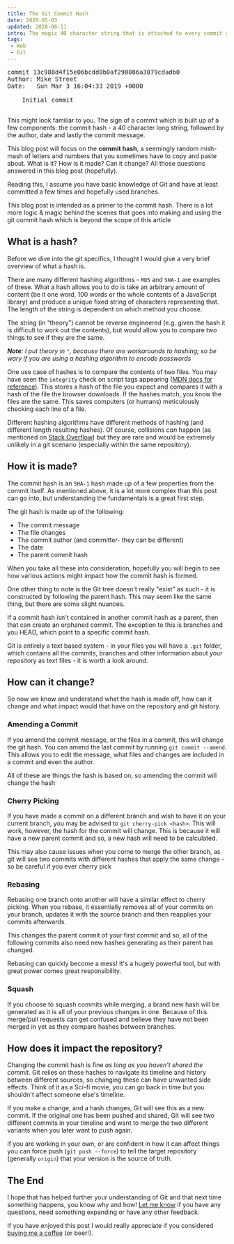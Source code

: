 ```yaml
---
title: The Git Commit Hash
date: 2020-05-03
updated: 2020-06-11
intro: The magic 40 character string that is attached to every commit you do. What is it, where does it come from and will understanding it help you with Git in the future?
tags:
 - Web
 - Git
---
```


<pre class="language-bash">commit 13c988d4f15e06bcdd0b0af290086a3079cdadb0
Author: Mike Street
Date:   Sun Mar 3 16:04:33 2019 +0000

    Initial commit

</pre>

This might look familiar to you. The sign of a commit which is built up of a few components: the commit hash - a 40 character long string, followed by the author, date and lastly the commit message.

This blog post will focus on the **commit hash**, a seemingly random mish-mash of letters and numbers that you sometimes have to copy and paste about. What is it? How is it made? Can it change? All those questions answered in this blog post (hopefully).

Reading this, I assume you have basic knowledge of Git and have at least committed a few times and hopefully used branches.

<div class="info">This blog post is intended as a primer to the commit hash. There is a lot more logic & magic behind the scenes that goes into making and using the git commit hash which is beyond the scope of this article</div>

## What is a hash?

Before we dive into the git specifics, I thought I would give a very brief overview of what a hash is.

There are many different hashing algorithms - `MD5` and `SHA-1` are examples of these. What a hash allows you to do is take an arbitrary amount of content (be it one word, 100 words or the whole contents of a JavaScript library) and produce a unique fixed string of characters representing that. The length of the string is dependent on which method you choose. 

The string (in “theory”) cannot be reverse engineered (e.g. given the hash it is difficult to work out the contents), but would allow you to compare two things to see if they are the same.

_**Note**: I put theory in `"`, because there are workarounds to hashing; so be wary if you are using a hashing algorithm to encode passwords_

One use case of hashes is to compare the contents of two files. You may have seen the `integrity` check on script tags appearing ([MDN docs for reference](https://developer.mozilla.org/en-US/docs/Web/Security/Subresource_Integrity)). This stores a hash of the file you expect and compares it with a hash of the file the browser downloads. If the hashes match, you know the files are the same. This saves computers (or humans) meticulously checking each line of a file.

Different hashing algorithms have different methods of hashing (and different length resulting hashes). Of course, collisions _can_ happen (as mentioned on [Stack Overflow](https://stackoverflow.com/a/2948163/1324321)) but they are rare and would be extremely unlikely in a git scenario (especially within the same repository).

## How it is made?

The commit hash is an `SHA-1` hash made up of a few properties from the commit itself.  As mentioned above, it is a lot more complex than this post can go into, but understanding the fundamentals is a great first step.

The git hash is made up of the following:

- The commit message
- The file changes
- The commit author (and committer- they can be different)
- The date
- The parent commit hash

When you take all these into consideration, hopefully you will begin to see how various actions might impact how the commit hash is formed. 

One other thing to note is the Git tree doesn't really "exist" as such - it is constructed by following the parent hash. This may seem like the same thing, but there are some slight nuances.

If a commit hash isn't contained in another commit hash as a parent, then that can create an orphaned commit. The exception to this is branches and you HEAD, which point to a specific commit hash.

<div class="info">Git is entirely a text based system - in your files you will have a <code>.git</code> folder, which contains all the commits, branches and other information about your repository as text files - it is worth a look around.</div>

## How can it change?

So now we know and understand what the hash is made off, how can it change and what impact would that have on the repository and git history.

### Amending a Commit

If you amend the commit message, or the files in a commit, this will change the git hash. You can amend the last commit by running `git commit --amend`. This allows you to edit the message, what files and changes are included in a commit and even the author.

All of these are things the hash is based on, so amending the commit will change the hash

### Cherry Picking

If you have made a commit on a different branch and wish to have it on your current branch, you may be advised to `git cherry-pick <hash>`. This will work, however, the hash for the commit will change. This is because it will have a new parent commit and so, a new hash will need to be calculated.

This may also cause issues when you come to merge the other branch, as git will see two commits with different hashes that apply the same change - so be careful if you ever cherry pick

### Rebasing

Rebasing one branch onto another will have a similar effect to cherry picking. When you rebase, it essentially removes all of your commits on your branch, updates it with the source branch and then reapplies your commits afterwards.

This changes the parent commit of your first commit and so, all of the following commits also need new hashes generating as their parent has changed.

Rebasing can quickly become a mess! It's a hugely powerful tool, but with great power comes great responsibility. 

### Squash

If you choose to squash commits while merging, a brand new hash will be generated as it is all of your previous changes in one. Because of this. merge/pull requests can get confused and believe they have not been merged in yet as they compare hashes between branches.

## How does it impact the repository?

Changing the commit hash is fine *as long as you haven't shared the commit*. Git relies on these hashes to navigate its timeline and history between different sources, so changing these can have unwanted side effects. Think of it as a Sci-fi movie, you can go back in time but you shouldn't affect someone else's timeline.

If you make a change, and a hash changes, Git will see this as a new commit. If the original one has been pushed and shared, Git will see two different commits in your timeline and want to merge the two different variants when you later want to push again.

if you are working in your own, or are confident in how it can affect things you can force push (`git push --force`) to tell the target repository (generally `origin`) that your version is the source of truth.

## The End

I hope that has helped further your understanding of Git and that next time something happens, you know why and how! [Let me know](https://twitter.com/mikestreety) if you have any questions, need something expanding or have any other feedback.

If you have enjoyed this post I would really appreciate if you considered [buying me a coffee](https://www.buymeacoffee.com/mikestreety) (or beer!).